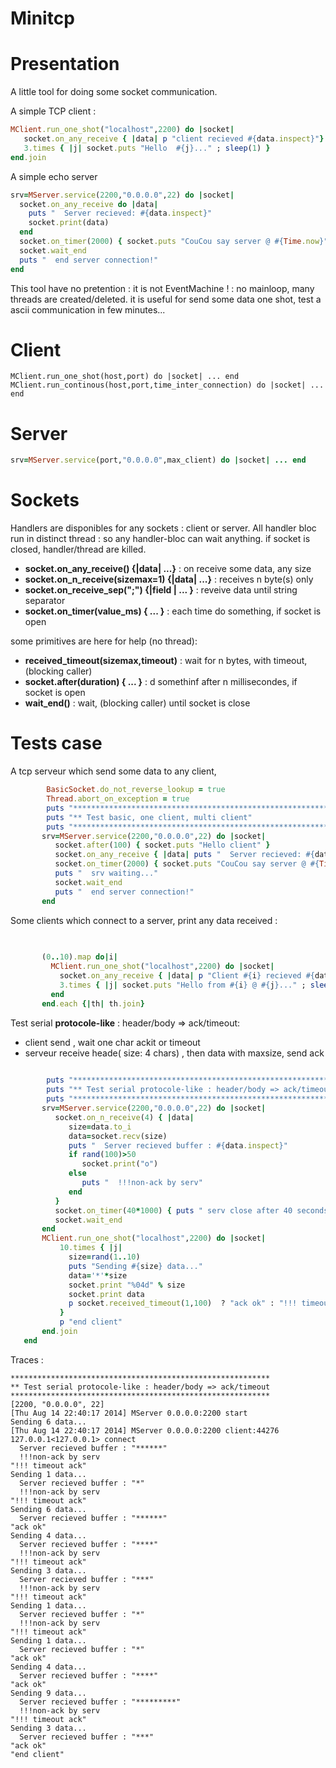 Minitcp
===

Presentation
==

A little tool for doing some socket communication.

A simple TCP client :
```ruby
MClient.run_one_shot("localhost",2200) do |socket|
   socket.on_any_receive { |data| p "client recieved #{data.inspect}"}
   3.times { |j| socket.puts "Hello  #{j}..." ; sleep(1) }
end.join
```

A simple echo server
```ruby
srv=MServer.service(2200,"0.0.0.0",22) do |socket|
  socket.on_any_receive do |data| 
    puts "  Server recieved: #{data.inspect}" 
	socket.print(data)
  end
  socket.on_timer(2000) { socket.puts "CouCou say server @ #{Time.now}" rescue nil }
  socket.wait_end
  puts "  end server connection!"
end   
```

This tool have no pretention : it is not EventMachine ! : no mainloop, many threads are created/deleted.
it is useful for send some data one shot, test a ascii communication in few minutes...

Client
==

```
MClient.run_one_shot(host,port) do |socket| ... end
MClient.run_continous(host,port,time_inter_connection) do |socket| ... end
```

Server
==

```ruby
srv=MServer.service(port,"0.0.0.0",max_client) do |socket| ... end
```

Sockets
==

Handlers are disponibles for any sockets : client or server. 
All handler bloc run in distinct thread : so any handler-bloc can wait anything.
if socket is closed, handler/thread are killed.
* **socket.on_any_receive() {|data| ...}**          : on receive some data, any size
* **socket.on_n_receive(sizemax=1) {|data| ...}**   : receives n byte(s) only
* **socket.on_receive_sep(";") {|field | ... }**    : reveive data until string separator
* **socket.on_timer(value_ms) { ... }**             : each time do something, if socket is open

some primitives are here for help (no thread):
* **received_timeout(sizemax,timeout)** : wait for n bytes, with timeout, (blocking caller)
* **socket.after(duration) { ... }**    : d somethinf after n millisecondes, if socket is open
* **wait_end()**                        : wait, (blocking caller) until socket is close


Tests case
==

A tcp serveur which send some data to any client,
```ruby
		BasicSocket.do_not_reverse_lookup = true
		Thread.abort_on_exception = true
		puts "**********************************************************"
		puts "** Test basic, one client, multi client"
		puts "**********************************************************"
	   srv=MServer.service(2200,"0.0.0.0",22) do |socket|
		  socket.after(100) { socket.puts "Hello client" }
		  socket.on_any_receive { |data| puts "  Server recieved: #{data.inspect}" }
		  socket.on_timer(2000) { socket.puts "CouCou say server @ #{Time.now}" rescue nil }
		  puts "  srv waiting..."
		  socket.wait_end
		  puts "  end server connection!"
	   end   
```

Some clients which connect to a server, print any data received :

```ruby
	   
	   
	   (0..10).map do|i|
		 MClient.run_one_shot("localhost",2200) do |socket|
		   socket.on_any_receive { |data| p "Client #{i} recieved #{data.inspect}" }
		   3.times { |j| socket.puts "Hello from #{i} @ #{j}..." ; sleep(0.1) }
		 end
	   end.each {|th| th.join}
```

Test serial **protocole-like** : header/body => ack/timeout:
* client send <length><data> , wait one char ackit or timeout
* serveur receive heade( size: 4 chars) , then data with maxsize, send ack


```ruby
   
		puts "**********************************************************"
		puts "** Test serial protocole-like : header/body => ack/timeout"
		puts "**********************************************************"
	   srv=MServer.service(2200,"0.0.0.0",22) do |socket|
		  socket.on_n_receive(4) { |data| 
			 size=data.to_i
			 data=socket.recv(size)
			 puts "  Server recieved buffer : #{data.inspect}"
			 if rand(100)>50
				socket.print("o") 
			 else 
				puts "  !!!non-ack by serv"
			 end
		  }
		  socket.on_timer(40*1000) { puts " serv close after 40 seconds"; socket.close }
		  socket.wait_end
	   end   
	   MClient.run_one_shot("localhost",2200) do |socket|
		   10.times { |j| 
			 size=rand(1..10)
			 puts "Sending #{size} data..."
			 data='*'*size
			 socket.print "%04d" % size
			 socket.print data 
			 p socket.received_timeout(1,100)  ? "ack ok" : "!!! timeout ack"
		   }
		   p "end client"
	   end.join
   end
```


Traces :
```
**********************************************************
** Test serial protocole-like : header/body => ack/timeout
**********************************************************
[2200, "0.0.0.0", 22]
[Thu Aug 14 22:40:17 2014] MServer 0.0.0.0:2200 start
Sending 6 data...
[Thu Aug 14 22:40:17 2014] MServer 0.0.0.0:2200 client:44276 127.0.0.1<127.0.0.1> connect
  Server recieved buffer : "******"
  !!!non-ack by serv
"!!! timeout ack"
Sending 1 data...
  Server recieved buffer : "*"
  !!!non-ack by serv
"!!! timeout ack"
Sending 6 data...
  Server recieved buffer : "******"
"ack ok"
Sending 4 data...
  Server recieved buffer : "****"
  !!!non-ack by serv
"!!! timeout ack"
Sending 3 data...
  Server recieved buffer : "***"
  !!!non-ack by serv
"!!! timeout ack"
Sending 1 data...
  Server recieved buffer : "*"
  !!!non-ack by serv
"!!! timeout ack"
Sending 1 data...
  Server recieved buffer : "*"
"ack ok"
Sending 4 data...
  Server recieved buffer : "****"
"ack ok"
Sending 9 data...
  Server recieved buffer : "*********"
  !!!non-ack by serv
"!!! timeout ack"
Sending 3 data...
  Server recieved buffer : "***"
"ack ok"
"end client"
```
